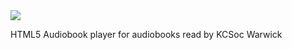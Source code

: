 <img src="https://repository-images.githubusercontent.com/247547791/7b080500-6ef8-11eb-9e80-ffbe9ec8db13">

HTML5 Audiobook player for audiobooks read by KCSoc Warwick

